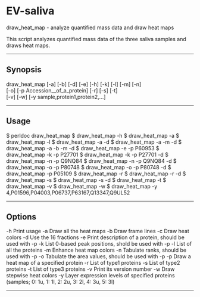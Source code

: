# EV-saliva

draw_heat_map - analyze quantified mass data and draw heat maps

This script analyzes quantified mass data of the three saliva samples and draws heat maps.

--------

## Synopsis

draw_heat_map [-a] [-b] [-d] [-e] [-h] [-k] [-l] [-m] [-n] \
              [-o] [-p Accession__of_a_protein] [-r] [-s] [-t] \
              [-v] [-w] [-y sample,protein1,protein2,...]

--------

## Usage

$ perldoc draw_heat_map
$ draw_heat_map -h
$ draw_heat_map -a
$ draw_heat_map -l
$ draw_heat_map -a -d
$ draw_heat_map -a -m -d
$ draw_heat_map -a -b -m -d
$ draw_heat_map -e -p P60953
$ draw_heat_map -k -p P27701
$ draw_heat_map -k -p P27701 -d
$ draw_heat_map -n -p Q9NQ84
$ draw_heat_map -n -p Q9NQ84 -d
$ draw_heat_map -o -p P80748
$ draw_heat_map -o -p P80748 -d
$ draw_heat_map -p P05109
$ draw_heat_map -r
$ draw_heat_map -r -d
$ draw_heat_map -s
$ draw_heat_map -s -d
$ draw_heat_map -t
$ draw_heat_map -v
$ draw_heat_map -w
$ draw_heat_map -y 4,P01596,P04003,P06737,P63167,Q13347,Q9UL52

--------

## Options

-h  Print usage
-a  Draw all the heat maps
-b  Draw frame lines
-c  Draw heat colors
-d  Use the 16 fractions
-e  Print description of a protein, should be used with -p
-k  List 0-based peak positions, shold be used with -p
-l  List of all the proteins
-m  Enhance heat map colors
-n  Tabulate ranks, should be used with -p
-o  Tabulate the area values, should be used with -p
-p  Draw a heat map of a specified protein
-r  List of type1 proteins
-s  List of type2 proteins
-t  List of type3 proteins
-v  Print its version number
-w  Draw stepwise heat colors
-y  Layer expression levels of specified proteins
      (samples; 0: 1u, 1: 1l, 2: 2u, 3: 2l, 4: 3u, 5: 3l) 

--------
